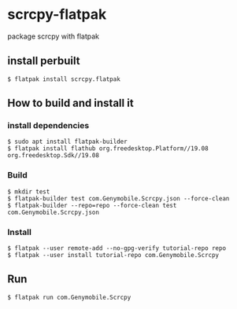 # scrcpy-flatpak
package scrcpy with flatpak

## install perbuilt
```
$ flatpak install scrcpy.flatpak
```

## How to build and install it

### install dependencies
```
$ sudo apt install flatpak-builder
$ flatpak install flathub org.freedesktop.Platform//19.08 org.freedesktop.Sdk//19.08
```

### Build
```
$ mkdir test
$ flatpak-builder test com.Genymobile.Scrcpy.json --force-clean
$ flatpak-builder --repo=repo --force-clean test com.Genymobile.Scrcpy.json
```
### Install
```
$ flatpak --user remote-add --no-gpg-verify tutorial-repo repo
$ flatpak --user install tutorial-repo com.Genymobile.Scrcpy
```

## Run
```
$ flatpak run com.Genymobile.Scrcpy
```
